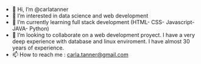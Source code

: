 - 👋 Hi, I’m @carlatanner
- 👀 I’m interested in data science and web development
- 🌱 I’m currently learning full stack development (HTML- CSS- Javascript- JAVA- Python)
- 💞️ I’m looking to collaborate on a web development proyect. I have a very deep experience with database and linux enviroment.  I have almost 30 years of experience.
- 📫 How to reach me : carla.tanner@gmail.com 

<!---
carlatanner/carlatanner is a ✨ special ✨ repository because its `README.md` (this file) appears on your GitHub profile.
You can click the Preview link to take a look at your changes.
--->
